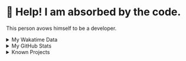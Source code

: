 # 🥺 Help! I am absorbed by the code. 

This person avows himself to be a developer.

<details>

<summary>My Wakatime Data</summary>

<!--START_SECTION:waka-->
![Lines of code](https://img.shields.io/badge/From%20Hello%20World%20I%27ve%20Written-8.8%20million%20lines%20of%20code-blue)

**🐱 My GitHub Data** 

> 📦 769.6 kB Used in GitHub's Storage 
 > 
> 🏆 293 Contributions in the Year 2024
 > 
> 🚫 Not Opted to Hire
 > 
> 📜 86 Public Repositories 
 > 
> 🔑 26 Private Repositories 
 > 
**I'm an Early 🐤** 

```text
🌞 Morning                2112 commits        ██████░░░░░░░░░░░░░░░░░░░   24.15 % 
🌆 Daytime                3722 commits        ███████████░░░░░░░░░░░░░░   42.57 % 
🌃 Evening                2836 commits        ████████░░░░░░░░░░░░░░░░░   32.43 % 
🌙 Night                  74 commits          ░░░░░░░░░░░░░░░░░░░░░░░░░   00.85 % 
```
📅 **I'm Most Productive on Wednesday** 

```text
Monday                   1082 commits        ███░░░░░░░░░░░░░░░░░░░░░░   12.37 % 
Tuesday                  1520 commits        ████░░░░░░░░░░░░░░░░░░░░░   17.38 % 
Wednesday                1526 commits        ████░░░░░░░░░░░░░░░░░░░░░   17.45 % 
Thursday                 1247 commits        ████░░░░░░░░░░░░░░░░░░░░░   14.26 % 
Friday                   1299 commits        ████░░░░░░░░░░░░░░░░░░░░░   14.86 % 
Saturday                 1105 commits        ███░░░░░░░░░░░░░░░░░░░░░░   12.64 % 
Sunday                   965 commits         ███░░░░░░░░░░░░░░░░░░░░░░   11.04 % 
```


**I Mostly Code in Go** 

```text
Python                   22 repos            ██████░░░░░░░░░░░░░░░░░░░   22.45 % 
TeX                      6 repos             ██░░░░░░░░░░░░░░░░░░░░░░░   06.12 % 
Swift                    3 repos             █░░░░░░░░░░░░░░░░░░░░░░░░   03.06 % 
Shell                    2 repos             █░░░░░░░░░░░░░░░░░░░░░░░░   02.04 % 
Rust                     2 repos             █░░░░░░░░░░░░░░░░░░░░░░░░   02.04 % 
```




 Last Updated on 28/02/2024 01:10:47 UTC
<!--END_SECTION:waka-->

</details>

<details>
 
 <summary>My GitHub Stats</summary>

[![CDFMLR's github stats](https://github-readme-stats.vercel.app/api?username=cdfmlr&count_private=true&show_icons=true)](https://github.com/anuraghazra/github-readme-stats)
 
</details>

<details>

<summary>Known Projects</summary>

[![Star History Chart](https://api.star-history.com/svg?repos=cdfmlr/pyflowchart,cdfmlr/muvtuber,cdfmlr/crud,cdfmlr/murecom-verse-1,cdfmlr/murecom-intro&type=Date)](https://star-history.com/#cdfmlr/pyflowchart&cdfmlr/muvtuber&cdfmlr/crud&cdfmlr/murecom-verse-1&cdfmlr/murecom-intro&Date)

 </details>
